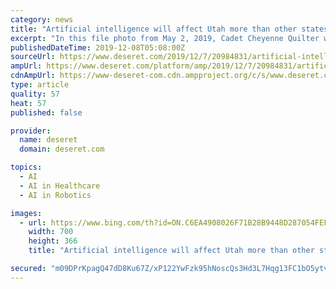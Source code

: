 ```yaml
---
category: news
title: "Artificial intelligence will affect Utah more than other states, new study says"
excerpt: "In this file photo from May 2, 2019, Cadet Cheyenne Quilter works with a virtual reality character named “Ellie” at the U.S. Military Academy at West Point, N.Y. Artificial intelligence is spreading into health care, often as software or a computer program capable of learning from large amounts of data and making predictions to guide care ..."
publishedDateTime: 2019-12-08T05:08:00Z
sourceUrl: https://www.deseret.com/2019/12/7/20984831/artificial-intelligence-will-affect-utah-more-than-other-states-new-study-says
ampUrl: https://www.deseret.com/platform/amp/2019/12/7/20984831/artificial-intelligence-will-affect-utah-more-than-other-states-new-study-says
cdnAmpUrl: https://www-deseret-com.cdn.ampproject.org/c/s/www.deseret.com/platform/amp/2019/12/7/20984831/artificial-intelligence-will-affect-utah-more-than-other-states-new-study-says
type: article
quality: 57
heat: 57
published: false

provider:
  name: deseret
  domain: deseret.com

topics:
  - AI
  - AI in Healthcare
  - AI in Robotics

images:
  - url: https://www.bing.com/th?id=ON.C6EA4908026F71B28B9448D287054FEF
    width: 700
    height: 366
    title: "Artificial intelligence will affect Utah more than other states, new study says"

secured: "m09DPrKpagQ47dD8Ku67Z/xP122YwFzk95hNoscQs3Hd3L7Hqg13FC1bO5ytvfxKz/cywlGtOqm8PGNk/yg/ATadXVatM26gDn/07CsJounznXS6auUOt1bGURAU58ATFubUBs4be7bKTfz+3hBoXSO/WV/pljx0qwKdd6LiMuqdj1vF4C49U1VZBejDYJgv8U4Y4jJKI6H4eyArAbV7KfVfLiooHmS4o4GfDorxnBQbJKFD1LxMG8dlNBFsP1PHgie376Gv7z49pq2XiQssQA==;Jt0L5pP/t5IV2ypLejPDlA=="
---
```


